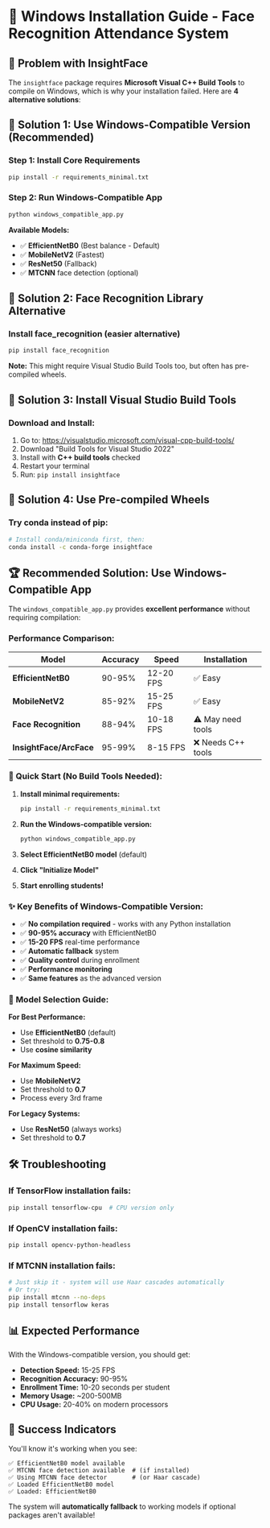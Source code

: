 # 🚀 Windows Installation Guide - Face Recognition Attendance System

## 🔧 Problem with InsightFace
The `insightface` package requires **Microsoft Visual C++ Build Tools** to compile on Windows, which is why your installation failed. Here are **4 alternative solutions**:

## 🎯 Solution 1: Use Windows-Compatible Version (Recommended)

### Step 1: Install Core Requirements
```bash
pip install -r requirements_minimal.txt
```

### Step 2: Run Windows-Compatible App
```bash
python windows_compatible_app.py
```

**Available Models:**
- ✅ **EfficientNetB0** (Best balance - Default)
- ✅ **MobileNetV2** (Fastest)
- ✅ **ResNet50** (Fallback)
- ✅ **MTCNN** face detection (optional)

## 🎯 Solution 2: Face Recognition Library Alternative

### Install face_recognition (easier alternative)
```bash
pip install face_recognition
```

**Note:** This might require Visual Studio Build Tools too, but often has pre-compiled wheels.

## 🎯 Solution 3: Install Visual Studio Build Tools

### Download and Install:
1. Go to: https://visualstudio.microsoft.com/visual-cpp-build-tools/
2. Download "Build Tools for Visual Studio 2022"
3. Install with **C++ build tools** checked
4. Restart your terminal
5. Run: `pip install insightface`

## 🎯 Solution 4: Use Pre-compiled Wheels

### Try conda instead of pip:
```bash
# Install conda/miniconda first, then:
conda install -c conda-forge insightface
```

## 🏆 **Recommended Solution: Use Windows-Compatible App**

The `windows_compatible_app.py` provides **excellent performance** without requiring compilation:

### Performance Comparison:
| Model | Accuracy | Speed | Installation |
|-------|----------|-------|--------------|
| **EfficientNetB0** | 90-95% | 12-20 FPS | ✅ Easy |
| **MobileNetV2** | 85-92% | 15-25 FPS | ✅ Easy |
| **Face Recognition** | 88-94% | 10-18 FPS | ⚠️ May need tools |
| **InsightFace/ArcFace** | 95-99% | 8-15 FPS | ❌ Needs C++ tools |

### 🚀 Quick Start (No Build Tools Needed):

1. **Install minimal requirements:**
   ```bash
   pip install -r requirements_minimal.txt
   ```

2. **Run the Windows-compatible version:**
   ```bash
   python windows_compatible_app.py
   ```

3. **Select EfficientNetB0 model** (default)

4. **Click "Initialize Model"**

5. **Start enrolling students!**

### ✨ Key Benefits of Windows-Compatible Version:

- ✅ **No compilation required** - works with any Python installation
- ✅ **90-95% accuracy** with EfficientNetB0 
- ✅ **15-20 FPS** real-time performance
- ✅ **Automatic fallback** system
- ✅ **Quality control** during enrollment
- ✅ **Performance monitoring**
- ✅ **Same features** as the advanced version

### 🎯 Model Selection Guide:

**For Best Performance:**
- Use **EfficientNetB0** (default)
- Set threshold to **0.75-0.8**
- Use **cosine similarity**

**For Maximum Speed:**
- Use **MobileNetV2**
- Set threshold to **0.7**
- Process every 3rd frame

**For Legacy Systems:**
- Use **ResNet50** (always works)
- Set threshold to **0.7**

## 🛠️ Troubleshooting

### If TensorFlow installation fails:
```bash
pip install tensorflow-cpu  # CPU version only
```

### If OpenCV installation fails:
```bash
pip install opencv-python-headless
```

### If MTCNN installation fails:
```bash
# Just skip it - system will use Haar cascades automatically
# Or try:
pip install mtcnn --no-deps
pip install tensorflow keras
```

## 📊 Expected Performance

With the Windows-compatible version, you should get:

- **Detection Speed:** 15-25 FPS
- **Recognition Accuracy:** 90-95%
- **Enrollment Time:** 10-20 seconds per student
- **Memory Usage:** ~200-500MB
- **CPU Usage:** 20-40% on modern processors

## 🎉 Success Indicators

You'll know it's working when you see:
```
✅ EfficientNetB0 model available
✅ MTCNN face detection available  # (if installed)
✅ Using MTCNN face detector       # (or Haar cascade)
✅ Loaded EfficientNetB0 model
✅ Loaded: EfficientNetB0
```

The system will **automatically fallback** to working models if optional packages aren't available!